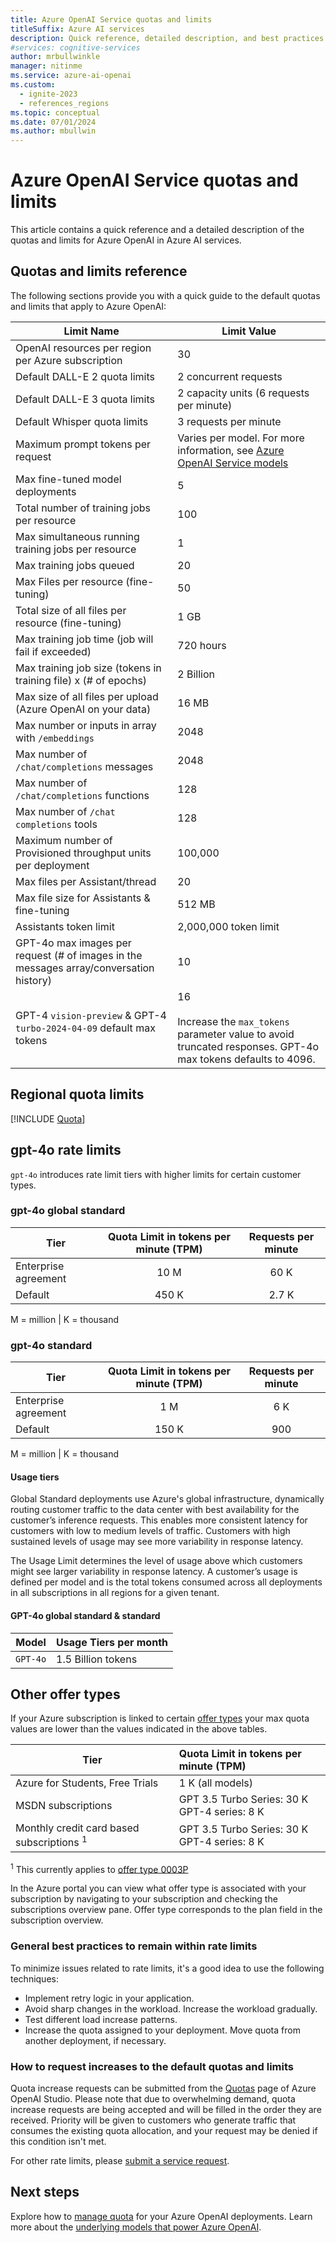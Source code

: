 ```yaml
---
title: Azure OpenAI Service quotas and limits
titleSuffix: Azure AI services
description: Quick reference, detailed description, and best practices on the quotas and limits for the OpenAI service in Azure AI services.
#services: cognitive-services
author: mrbullwinkle
manager: nitinme
ms.service: azure-ai-openai
ms.custom:
  - ignite-2023
  - references_regions
ms.topic: conceptual
ms.date: 07/01/2024
ms.author: mbullwin
---
```


# Azure OpenAI Service quotas and limits

This article contains a quick reference and a detailed description of the quotas and limits for Azure OpenAI in Azure AI services.

## Quotas and limits reference

The following sections provide you with a quick guide to the default quotas and limits that apply to Azure OpenAI:

| Limit Name | Limit Value |
|--|--|
| OpenAI resources per region per Azure subscription | 30 |
| Default DALL-E 2 quota limits | 2 concurrent requests |
| Default DALL-E 3 quota limits| 2 capacity units (6 requests per minute)|
| Default Whisper quota limits | 3 requests per minute |
| Maximum prompt tokens per request | Varies per model. For more information, see [Azure OpenAI Service models](./concepts/models.md)|
| Max fine-tuned model deployments | 5 |
| Total number of training jobs per resource | 100 |
| Max simultaneous running training jobs per resource | 1 |
| Max training jobs queued | 20 |
| Max Files per resource (fine-tuning) | 50 |
| Total size of all files per resource (fine-tuning) | 1 GB |
| Max training job time (job will fail if exceeded) | 720 hours |
| Max training job size (tokens in training file) x (# of epochs) | 2 Billion |
| Max size of all files per upload (Azure OpenAI on your data) | 16 MB |
| Max number or inputs in array with `/embeddings` | 2048 |
| Max number of `/chat/completions` messages | 2048 |
| Max number of `/chat/completions` functions | 128 |
| Max number of `/chat completions` tools | 128 |
| Maximum number of Provisioned throughput units per deployment | 100,000 |
| Max files per Assistant/thread | 20 |
| Max file size for Assistants & fine-tuning | 512 MB |
| Assistants token limit | 2,000,000 token limit |
| GPT-4o max images per request (# of images in the messages array/conversation history) | 10 |
| GPT-4 `vision-preview` & GPT-4 `turbo-2024-04-09` default max tokens | 16 <br><br> Increase the `max_tokens` parameter value to avoid truncated responses. GPT-4o max tokens defaults to 4096. |

## Regional quota limits

[!INCLUDE [Quota](./includes/model-matrix/quota.md)]

## gpt-4o rate limits

`gpt-4o` introduces rate limit tiers with higher limits for certain customer types.

### gpt-4o global standard

|Tier| Quota Limit in tokens per minute (TPM) | Requests per minute |
|---|:---:|:---:|
|Enterprise agreement | 10 M | 60 K |
|Default | 450 K | 2.7 K |

M = million | K = thousand

### gpt-4o standard

|Tier| Quota Limit in tokens per minute (TPM) | Requests per minute |
|---|:---:|:---:|
|Enterprise agreement | 1 M | 6 K |
|Default | 150 K | 900 |

M = million | K = thousand

#### Usage tiers

Global Standard deployments use Azure's global infrastructure, dynamically routing customer traffic to the data center with best availability for the customer’s inference requests. This enables more consistent latency for customers with low to medium levels of traffic. Customers with high sustained levels of usage may see more variability in response latency.

The Usage Limit determines the level of usage above which customers might see larger variability in response latency. A customer’s usage is defined per model and is the total tokens consumed across all deployments in all subscriptions in all regions for a given tenant.

#### GPT-4o global standard & standard

|Model| Usage Tiers per month |
|----|----|
|`GPT-4o` |1.5 Billion tokens |

## Other offer types

If your Azure subscription is linked to certain [offer types](https://azure.microsoft.com/support/legal/offer-details/) your max quota values are lower than the values indicated in the above tables.


|Tier| Quota Limit in tokens per minute (TPM) |
|---|:---|
|Azure for Students, Free Trials | 1 K (all models)|
| MSDN subscriptions | GPT 3.5 Turbo Series: 30 K <br> GPT-4 series: 8 K   |
| Monthly credit card based subscriptions <sup>1</sup> | GPT 3.5 Turbo Series: 30 K <br> GPT-4 series: 8 K  |

<sup>1</sup> This currently applies to [offer type 0003P](https://azure.microsoft.com/support/legal/offer-details/)

In the Azure portal you can view what offer type is associated with your subscription by navigating to your subscription and checking the subscriptions overview pane. Offer type corresponds to the plan field in the subscription overview.

### General best practices to remain within rate limits

To minimize issues related to rate limits, it's a good idea to use the following techniques:

- Implement retry logic in your application.
- Avoid sharp changes in the workload. Increase the workload gradually.
- Test different load increase patterns.
- Increase the quota assigned to your deployment. Move quota from another deployment, if necessary.

### How to request increases to the default quotas and limits

Quota increase requests can be submitted from the [Quotas](./how-to/quota.md) page of Azure OpenAI Studio. Please note that due to overwhelming demand, quota increase requests are being accepted and will be filled in the order they are received. Priority will be given to customers who generate traffic that consumes the existing quota allocation, and your request may be denied if this condition isn't met.

For other rate limits, please [submit a service request](../cognitive-services-support-options.md?context=/azure/ai-services/openai/context/context).

## Next steps

Explore how to [manage quota](./how-to/quota.md) for your Azure OpenAI deployments.
Learn more about the [underlying models that power Azure OpenAI](./concepts/models.md).
